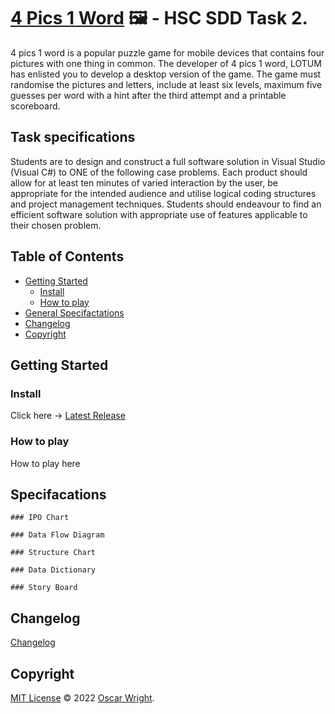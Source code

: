 # [4 Pics 1 Word](https://github.com/OscarWright/HSCSDD-T2-4P1W) 🖼️ - HSC SDD Task 2.

4 pics 1 word is a popular puzzle game for mobile devices that contains four pictures with one thing in common. The developer of 4 pics 1 word, LOTUM has enlisted you to develop a desktop version of the game. The game must randomise the pictures and letters, include at least six levels, maximum five guesses per word with a hint after the third attempt and a printable scoreboard.

## Task specifications

Students are to design and construct a full software solution in Visual Studio (Visual C#) to ONE of the following case problems. Each product should allow for at least ten minutes of varied interaction by the user, be appropriate for the intended audience and utilise logical coding structures and project management techniques. Students should endeavour to find an efficient software solution with appropriate use of features applicable to their chosen problem.

## Table of Contents

- [Getting Started](#getting-started)
	- [Install](#install)
	- [How to play](#how-to-play)
- [General Specifactations](#Specifacations)
- [Changelog](#changelog)
- [Copyright](#copyright)

## Getting Started

### Install

Click here -> [Latest Release](Https://google.com)

### How to play

How to play here

## Specifacations

	### IPO Chart

	### Data Flow Diagram
	
	### Structure Chart
	
	### Data Dictionary
	
	### Story Board

## Changelog

[Changelog](https://github.com/OscarWright/HSCSDD-T2-4P1W/blob/main/changelog.md)

## Copyright

[MIT License](https://github.com/OscarWright/HSCSDD-T2-4P1W/blob/main/LICENSE) © 2022 [Oscar Wright](https://github.com/OscarWright).
